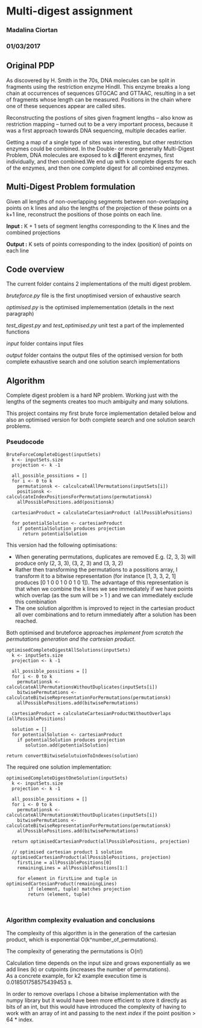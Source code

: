 # Multi-digest assignment
### Madalina Ciortan
### 01/03/2017


## Original PDP
As discovered by H. Smith in the 70s, DNA molecules can be split in fragments
using the restriction enzyme HindII. This enzyme breaks a long chain at occurrences of
sequences GTGCAC and GTTAAC, resulting in a set of fragments whose length can be
measured. Positions in the chain where one of these sequences appear are called sites.

Reconstructing the postions of sites given fragment lengths – also know as restriction
mapping – turned out to be a very important process, because it was a first approach
towards DNA sequencing, multiple decades earlier.

Getting a map of a single type of sites was interesting, but other restriction enzymes
could be combined. In the Double- or more generally Multi-Digest Problem, DNA
molecules are exposed to k different enzymes, first individually, and then combined.We
end up with k complete digests for each of the enzymes, and then one complete digest
for all combined enzymes.  

## Multi-Digest Problem formulation

Given all lengths of non-overlapping segments between non-overlapping points on
 k lines and also the lengths of the projection of these points on a k+1 line,
 reconstruct the positions of those points on each line. 

 __Input :__  K + 1 sets of segment lengths corresponding to the K lines and the combined projections
 
 __Output :__ K sets of points corresponding to the index (position) of points on each line 

## Code overview

The current folder contains 2 implementations of the multi digest problem.  

_bruteforce.py_ file is the first unoptimised version of exhaustive search  

_optimised.py_ is the optimised implemementation (details in the next paragraph)

_test_digest.py_ and _test_optimised.py_ unit test a part of the implemented functions
 
_input_ folder contains input files

_output_ folder contains the output files of the optimised version for both complete exhaustive search and one solution search implementations


## Algorithm 

Complete digest problem is a hard NP problem. Working just with the lengths 
of the segments creates too much ambiguity and many solutions.

This project contains my first brute force implementation detailed below and also an
optimised version for both complete search and one solution search problems. 


### Pseudocode 

```
BruteForceCompleteDigest(inputSets)  
  k <- inputSets.size  
  projection <- k -1  

  all_possible_possitions = []  
  for i <- 0 to k  
    permutationsk <- calculcateAllPermutations(inputSets[i])  
    positionsk <- calculcateIndexPositionsForPermutations(permutationsk)  
    allPossiblePositions.add(positionsk)

  cartesianProduct = calculateCartesianProduct (allPossiblePositions)
  
  for potentialSolution <- cartesianProduct
    if potentialSolution produces projection
      return potentialSolution

```
This version had the following optimisations:
- When generating permutations, duplicates are removed E.g. (2, 3, 3) will produce only
(2, 3, 3), (3, 2, 3) and (3, 3, 2)
- Rather then transforming the permutations to a possitions array, I transform it to a bitwise
representation (for instance [1, 3, 3, 2, 1]  produces [0 1 0 0 1 0 0 1 0 1]). 
The advantage of this representation is that when we combine the k lines we see immediately
if we have points which overlap (as the sum will be > 1 ) and we can immediately exclude this combination
- The one solution algorithm is improved to reject in the cartesian product all over combinations and
to return immediately after a solution has been reached.

Both optimised and bruteforce approaches _implement from scratch the permutations generation and 
the cartesian product_.

```
optimisedCompleteDigestAllSolutions(inputSets)  
  k <- inputSets.size  
  projection <- k -1  

  all_possible_possitions = []  
  for i <- 0 to k  
    permutationsk <- calculcateAllPermutationsWithoutDuplicates(inputSets[i])  
    bitwisePermutations <- calculcateBitwiseRepresentationForPermutations(permutationsk)  
    allPossiblePositions.add(bitwisePermutations)

  cartesianProduct = calculateCartesianProductWithoutOverlaps (allPossiblePositions)
  
  solution = []
  for potentialSolution <- cartesianProduct
    if potentialSolution produces projection
       solution.add(potentialSolution)

return convertBitwiseSolutuionToIndexes(solution)

```

The required one solution implementation:


```
optimisedCompleteDigestOneSolution(inputSets)  
  k <- inputSets.size  
  projection <- k -1  

  all_possible_possitions = []  
  for i <- 0 to k  
    permutationsk <- calculcateAllPermutationsWithoutDuplicates(inputSets[i])  
    bitwisePermutations <- calculcateBitwiseRepresentationForPermutations(permutationsk)  
    allPossiblePositions.add(bitwisePermutations)

  return optimisedCartesianProduct(allPossiblePositions, projection)

  // optimised cartesian product 1 solution
  optimisedCartesianProduct(allPossiblePositions, projection)
    firstLine = allPossiblePositions[0]
    remainingLines = allPossiblePositions[1:]
    
    for element in firstLine and tuple in optimisedCartesianProduct(remainingLines)
        if (element, tuple) matches projection
        return (element, tuple)

        

```

### Algorithm complexity evaluation and conclusions

The complexity of this algorithm is in the generation of the cartesian product, which is exponential O(k^number_of_permutations).
  
The complexity of generating the permutations is O(n!)

Calculation time depends on the input size and grows exponentially as we add lines (k) or cutpoints (increases the number of permutations).  
As a concrete example, for k2 example execution time is 0.018501758575439453 s.

In order to remove overlaps I chose a bitwise implementation with the numpy library 
but it would have been more efficient to store it directly as bits of an int, but this would have introduced the complexity of having
to work with an array of int and passing to the next _index_ if the point position > 64 * index. 

